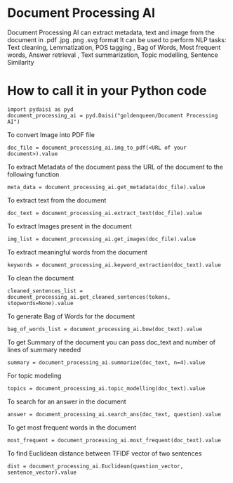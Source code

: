 # Document Processing AI
Document Processing AI can extract metadata, text and image from the document in .pdf .jpg .png .svg format
It can be used to perform NLP tasks: 
Text cleaning, Lemmatization, POS tagging , Bag of Words, Most frequent words, Answer retrieval , Text summarization, Topic modelling, Sentence Similarity
# How to call it in your Python code
```
import pydaisi as pyd
document_processing_ai = pyd.Daisi("goldenqueen/Document Processing AI")
```
To convert Image into PDF file
```
doc_file = document_processing_ai.img_to_pdf(<URL of your document>).value
```
To extract Metadata of the document pass the URL of the document to the following function
```
meta_data = document_processing_ai.get_metadata(doc_file).value
```
To extract text from the document
```
doc_text = document_processing_ai.extract_text(doc_file).value
```
To extract Images present in the document
```
img_list = document_processing_ai.get_images(doc_file).value
```
To extract meaningful words from the document
```
keywords = document_processing_ai.keyword_extraction(doc_text).value
```
To clean the document
```
cleaned_sentences_list = document_processing_ai.get_cleaned_sentences(tokens, stopwords=None).value
```
To generate Bag of Words for the document
```
bag_of_words_list = document_processing_ai.bow(doc_text).value
```
To get Summary of the document you can pass doc_text and number of lines of summary needed
```
summary = document_processing_ai.summarize(doc_text, n=4).value
```
For topic modeling
```
topics = document_processing_ai.topic_modelling(doc_text).value
```
To search for an answer in the document
```
answer = document_processing_ai.search_ans(doc_text, question).value
```
To get most frequent words in the document
``` 
most_frequent = document_processing_ai.most_frequent(doc_text).value
```
To find Euclidean distance between TFIDF vector of two sentences
``` 
dist = document_processing_ai.Euclidean(question_vector, sentence_vector).value
```
